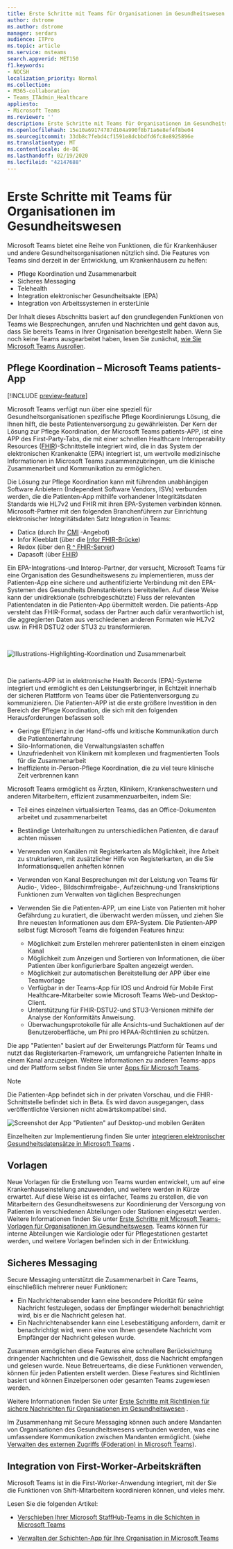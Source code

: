 ```yaml
---
title: Erste Schritte mit Teams für Organisationen im Gesundheitswesen
author: dstrome
ms.author: dstrome
manager: serdars
audience: ITPro
ms.topic: article
ms.service: msteams
search.appverid: MET150
f1.keywords:
- NOCSH
localization_priority: Normal
ms.collection:
- M365-collaboration
- Teams_ITAdmin_Healthcare
appliesto:
- Microsoft Teams
ms.reviewer: ''
description: Erste Schritte mit Teams für Organisationen im Gesundheitswesen
ms.openlocfilehash: 15e10a69174787d104a990f8b71a6e8ef4f8be04
ms.sourcegitcommit: 33db8c7febd4cf1591e8dcbbdfd6fc8e8925896e
ms.translationtype: MT
ms.contentlocale: de-DE
ms.lasthandoff: 02/19/2020
ms.locfileid: "42147688"
---
```

# <a name="get-started-with-teams-for-healthcare-organizations"></a>Erste Schritte mit Teams für Organisationen im Gesundheitswesen

Microsoft Teams bietet eine Reihe von Funktionen, die für Krankenhäuser und andere Gesundheitsorganisationen nützlich sind. Die Features von Teams sind derzeit in der Entwicklung, um Krankenhäusern zu helfen:

- Pflege Koordination und Zusammenarbeit
- Sicheres Messaging
- Telehealth
- Integration elektronischer Gesundheitsakte (EPA) 
- Integration von Arbeitssystemen in ersterLinie 

Der Inhalt dieses Abschnitts basiert auf den grundlegenden Funktionen von Teams wie Besprechungen, anrufen und Nachrichten und geht davon aus, dass Sie bereits Teams in Ihrer Organisation bereitgestellt haben. Wenn Sie noch keine Teams ausgearbeitet haben, lesen Sie zunächst, [wie Sie Microsoft Teams Ausrollen](../../How-to-roll-out-teams.md).

## <a name="care-coordination---microsoft-teams-patients-app"></a>Pflege Koordination – Microsoft Teams patients-App

[!INCLUDE [preview-feature](../../includes/preview-feature.md)]

Microsoft Teams verfügt nun über eine speziell für Gesundheitsorganisationen spezifische Pflege Koordinierungs Lösung, die Ihnen hilft, die beste Patientenversorgung zu gewährleisten. Der Kern der Lösung zur Pflege Koordination, der Microsoft Teams patients-APP, ist eine APP des First-Party-Tabs, die mit einer schnellen Healthcare Interoperability Resources ([FHIR](https://www.hl7.org/fhir/))-Schnittstelle integriert wird, die in das System der elektronischen Krankenakte (EPA) integriert ist, um wertvolle medizinische Informationen in Microsoft Teams zusammenzubringen, um die klinische Zusammenarbeit und Kommunikation zu ermöglichen.  

Die Lösung zur Pflege Koordination kann mit führenden unabhängigen Software Anbietern (Independent Software Vendors, ISVs) verbunden werden, die die Patienten-App mithilfe vorhandener Integritätsdaten Standards wie HL7v2 und FHIR mit ihren EPA-Systemen verbinden können. Microsoft-Partner mit den folgenden Branchenführern zur Einrichtung elektronischer Integritätsdaten Satz Integration in Teams:

- Datica (durch Ihr [CMI](https://datica.com/compliant-managed-integration/) -Angebot)
- Infor Kleeblatt (über die [Infor FHIR-Brücke](https://pages.infor.com/hcl-infor-fhir-bridge-brochure.html))
- Redox (über den [R ^ FHIR-Server](https://www.redoxengine.com/fhir/))
- Dapasoft (über [FHIR](https://www.dapasoft.com/corolar-fhir-server-for-microsoft-teams/))

Ein EPA-Integrations-und Interop-Partner, der versucht, Microsoft Teams für eine Organisation des Gesundheitswesens zu implementieren, muss der Patienten-App eine sichere und authentifizierte Verbindung mit den EPA-Systemen des Gesundheits Dienstanbieters bereitstellen. Auf diese Weise kann der unidirektionale (schreibgeschützte) Fluss der relevanten Patientendaten in die Patienten-App übermittelt werden. Die patients-App versteht das FHIR-Format, sodass der Partner auch dafür verantwortlich ist, die aggregierten Daten aus verschiedenen anderen Formaten wie HL7v2 usw. in FHIR DSTU2 oder STU3 zu transformieren.

<br>

![Illustrations-Highlighting-Koordination und Zusammenarbeit](../../media/ehr-1.png)

<br>

Die patients-APP ist in elektronische Health Records (EPA)-Systeme integriert und ermöglicht es den Leistungserbringer, in Echtzeit innerhalb der sicheren Plattform von Teams über die Patientenversorgung zu kommunizieren. Die Patienten-APP ist die erste größere Investition in den Bereich der Pflege Koordination, die sich mit den folgenden Herausforderungen befassen soll:

- Geringe Effizienz in der Hand-offs und kritische Kommunikation durch die Patientenerfahrung
- Silo-Informationen, die Verwaltungslasten schaffen
- Unzufriedenheit von Klinikern mit komplexen und fragmentierten Tools für die Zusammenarbeit
- Ineffiziente in-Person-Pflege Koordination, die zu viel teure klinische Zeit verbrennen kann

Microsoft Teams ermöglicht es Ärzten, Klinikern, Krankenschwestern und anderen Mitarbeitern, effizient zusammenzuarbeiten, indem Sie:

- Teil eines einzelnen virtualisierten Teams, das an Office-Dokumenten arbeitet und zusammenarbeitet
- Beständige Unterhaltungen zu unterschiedlichen Patienten, die darauf achten müssen
- Verwenden von Kanälen mit Registerkarten als Möglichkeit, ihre Arbeit zu strukturieren, mit zusätzlicher Hilfe von Registerkarten, an die Sie Informationsquellen anheften können
- Verwenden von Kanal Besprechungen mit der Leistung von Teams für Audio-, Video-, Bildschirmfreigabe-, Aufzeichnung-und Transkriptions Funktionen zum Verwalten von täglichen Besprechungen
- Verwenden Sie die Patienten-APP, um eine Liste von Patienten mit hoher Gefährdung zu kuratiert, die überwacht werden müssen, und ziehen Sie Ihre neuesten Informationen aus dem EPA-System. Die Patienten-APP selbst fügt Microsoft Teams die folgenden Features hinzu:

    - Möglichkeit zum Erstellen mehrerer patientenlisten in einem einzigen Kanal
    - Möglichkeit zum Anzeigen und Sortieren von Informationen, die über Patienten über konfigurierbare Spalten angezeigt werden.
    - Möglichkeit zur automatischen Bereitstellung der APP über eine Teamvorlage
    - Verfügbar in der Teams-App für IOS und Android für Mobile First Healthcare-Mitarbeiter sowie Microsoft Teams Web-und Desktop-Client.
    - Unterstützung für FHIR-DSTU2-und STU3-Versionen mithilfe der Analyse der Konformitäts Anweisung.
    - Überwachungsprotokolle für alle Ansichts-und Suchaktionen auf der Benutzeroberfläche, um Phi pro HIPAA-Richtlinien zu schützen.

Die app "Patienten" basiert auf der Erweiterungs Plattform für Teams und nutzt das Registerkarten-Framework, um umfangreiche Patienten Inhalte in einem Kanal anzuzeigen. Weitere Informationen zu anderen Teams-apps und der Plattform selbst finden Sie unter [Apps für Microsoft Teams](/microsoftteams/platform/concepts/apps/apps-overview).  

> [!NOTE]
> Die Patienten-App befindet sich in der privaten Vorschau, und die FHIR-Schnittstelle befindet sich in Beta. Es wird davon ausgegangen, dass veröffentlichte Versionen nicht abwärtskompatibel sind.

![Screenshot der App "Patienten" auf Desktop-und mobilen Geräten](../../media/ehr-2.png)

Einzelheiten zur Implementierung finden Sie unter [integrieren elektronischer Gesundheitsdatensätze in Microsoft Teams](patients-app.md) .

## <a name="templates"></a>Vorlagen

Neue Vorlagen für die Erstellung von Teams wurden entwickelt, um auf eine Krankenhauseinstellung anzuwenden, und weitere werden in Kürze erwartet. Auf diese Weise ist es einfacher, Teams zu erstellen, die von Mitarbeitern des Gesundheitswesens zur Koordinierung der Versorgung von Patienten in verschiedenen Abteilungen oder Stationen eingesetzt werden. Weitere Informationen finden Sie unter [Erste Schritte mit Microsoft Teams-Vorlagen für Organisationen im Gesundheitswesen](healthcare-templates.md). Teams können für interne Abteilungen wie Kardiologie oder für Pflegestationen gestartet werden, und weitere Vorlagen befinden sich in der Entwicklung.

## <a name="secure-messaging"></a>Sicheres Messaging

Secure Messaging unterstützt die Zusammenarbeit in Care Teams, einschließlich mehrerer neuer Funktionen:

- Ein Nachrichtenabsender kann eine besondere Priorität für seine Nachricht festzulegen, sodass der Empfänger wiederholt benachrichtigt wird, bis er die Nachricht gelesen hat.
- Ein Nachrichtenabsender kann eine Lesebestätigung anfordern, damit er benachrichtigt wird, wenn eine von Ihnen gesendete Nachricht vom Empfänger der Nachricht gelesen wurde.


Zusammen ermöglichen diese Features eine schnellere Berücksichtung dringender Nachrichten und die Gewissheit, dass die Nachricht empfangen und gelesen wurde. Neue Betreuerteams, die diese Funktionen verwenden, können für jeden Patienten erstellt werden. Diese Features sind Richtlinien basiert und können Einzelpersonen oder gesamten Teams zugewiesen werden.

Weitere Informationen finden Sie unter [Erste Schritte mit Richtlinien für sichere Nachrichten für Organisationen im Gesundheitswesen](messaging-policies-hc.md) .

Im Zusammenhang mit Secure Messaging können auch andere Mandanten von Organisationen des Gesundheitswesens verbunden werden, was eine umfassendere Kommunikation zwischen Mandanten ermöglicht. (siehe [Verwalten des externen Zugriffs (Föderation) in Microsoft Teams](../../manage-external-access.md)).

## <a name="firstline-worker-integration"></a>Integration von First-Worker-Arbeitskräften

Microsoft Teams ist in die First-Worker-Anwendung integriert, mit der Sie die Funktionen von Shift-Mitarbeitern koordinieren können, und vieles mehr.

 Lesen Sie die folgenden Artikel:

- [Verschieben Ihrer Microsoft StaffHub-Teams in die Schichten in Microsoft Teams](../shifts/move-staffhub-teams-to-shifts-in-teams.md)

- [Verwalten der Schichten-App für Ihre Organisation in Microsoft Teams](../shifts/manage-the-shifts-app-for-your-organization-in-teams.md)
